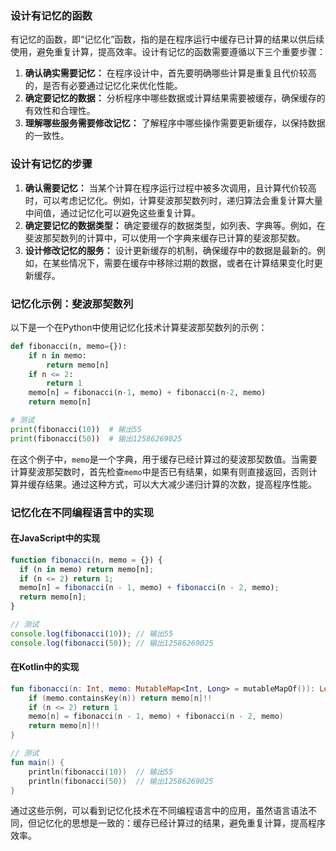 ### 设计有记忆的函数

有记忆的函数，即“记忆化”函数，指的是在程序运行中缓存已计算的结果以供后续使用，避免重复计算，提高效率。设计有记忆的函数需要遵循以下三个重要步骤：

1. **确认确实需要记忆：** 在程序设计中，首先要明确哪些计算是重复且代价较高的，是否有必要通过记忆化来优化性能。
2. **确定要记忆的数据：** 分析程序中哪些数据或计算结果需要被缓存，确保缓存的有效性和合理性。
3. **理解哪些服务需要修改记忆：** 了解程序中哪些操作需要更新缓存，以保持数据的一致性。

### 设计有记忆的步骤

1. **确认需要记忆：** 当某个计算在程序运行过程中被多次调用，且计算代价较高时，可以考虑记忆化。例如，计算斐波那契数列时，递归算法会重复计算大量中间值，通过记忆化可以避免这些重复计算。
2. **确定要记忆的数据类型：** 确定要缓存的数据类型，如列表、字典等。例如，在斐波那契数列的计算中，可以使用一个字典来缓存已计算的斐波那契数。
3. **设计修改记忆的服务：** 设计更新缓存的机制，确保缓存中的数据是最新的。例如，在某些情况下，需要在缓存中移除过期的数据，或者在计算结果变化时更新缓存。

### 记忆化示例：斐波那契数列

以下是一个在Python中使用记忆化技术计算斐波那契数列的示例：

```python
def fibonacci(n, memo={}):
    if n in memo:
        return memo[n]
    if n <= 2:
        return 1
    memo[n] = fibonacci(n-1, memo) + fibonacci(n-2, memo)
    return memo[n]

# 测试
print(fibonacci(10))  # 输出55
print(fibonacci(50))  # 输出12586269025
```

在这个例子中，`memo`是一个字典，用于缓存已经计算过的斐波那契数值。当需要计算斐波那契数时，首先检查`memo`中是否已有结果，如果有则直接返回，否则计算并缓存结果。通过这种方式，可以大大减少递归计算的次数，提高程序性能。

### 记忆化在不同编程语言中的实现

#### 在JavaScript中的实现

```javascript
function fibonacci(n, memo = {}) {
  if (n in memo) return memo[n];
  if (n <= 2) return 1;
  memo[n] = fibonacci(n - 1, memo) + fibonacci(n - 2, memo);
  return memo[n];
}

// 测试
console.log(fibonacci(10)); // 输出55
console.log(fibonacci(50)); // 输出12586269025
```

#### 在Kotlin中的实现

```kotlin
fun fibonacci(n: Int, memo: MutableMap<Int, Long> = mutableMapOf()): Long {
    if (memo.containsKey(n)) return memo[n]!!
    if (n <= 2) return 1
    memo[n] = fibonacci(n - 1, memo) + fibonacci(n - 2, memo)
    return memo[n]!!
}

// 测试
fun main() {
    println(fibonacci(10))  // 输出55
    println(fibonacci(50))  // 输出12586269025
}
```

通过这些示例，可以看到记忆化技术在不同编程语言中的应用，虽然语言语法不同，但记忆化的思想是一致的：缓存已经计算过的结果，避免重复计算，提高程序效率。